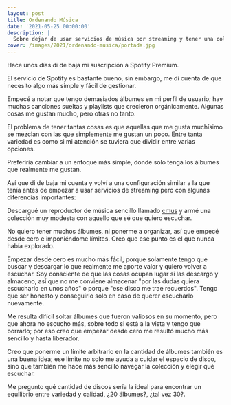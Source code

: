 ```yaml
---
layout: post
title: Ordenando Música
date: '2021-05-25 00:00:00'
description: |
  Sobre dejar de usar servicios de música por streaming y tener una colección de música digital.
cover: /images/2021/ordenando-musica/portada.jpg
---
```


Hace unos días di de baja mi suscripción a Spotify Premium.

El servicio de Spotify es bastante bueno, sin embargo, me di cuenta de que 
necesito algo más simple y fácil de gestionar.

Empecé a notar que tengo demasiados álbumes en mi perfil de usuario; hay muchas
canciones sueltas y playlists que crecieron orgánicamente. Algunas cosas me gustan
mucho, pero otras no tanto. 

El problema de tener tantas cosas es que aquellas que me gusta muchísimo se
mezclan con las que simplemente me gustan un poco. Entre tanta variedad es como
si mi atención se tuviera que dividir entre varias opciones.

Preferiría cambiar a un enfoque más simple, donde solo tenga los álbumes que
realmente me gustan.

Así que di de baja mi cuenta y volví a una configuración similar
a la que tenía antes de empezar a usar servicios de streaming pero con algunas
diferencias importantes:

Descargué un reproductor de música sencillo llamado
[cmus](https://cmus.github.io/) y armé una colección muy modesta con aquello
que sé que quiero escuchar.

No quiero tener muchos álbumes, ni ponerme a organizar, así que empecé desde cero e
imponiéndome límites. Creo que ese punto es el que nunca había explorado.

Empezar desde cero es mucho más fácil, porque solamente tengo que buscar y
descargar lo que realmente me aporte valor y quiero volver a escuchar. Soy
consciente de que las cosas ocupan lugar si las descargo y almaceno, así que no
me conviene almacenar "por las dudas quiera escucharlo en unos años" o porque
"ese disco me trae recuerdos". Tengo que ser honesto y conseguirlo solo en caso
de querer escucharlo nuevamente.

Me resulta difícil soltar álbumes que fueron valiosos en su momento, pero que
ahora no escucho más, sobre todo si está a la vista y tengo que borrarlo; por eso creo que
empezar desde cero me resultó mucho más sencillo y hasta liberador.

Creo que ponerme un límite arbitrario en la cantidad de álbumes también es una
buena idea; ese límite no solo me ayuda a cuidar el espacio de disco, sino que
también me hace más sencillo navegar la colección y elegir qué escuchar.

Me pregunto qué cantidad de discos sería la ideal para encontrar un equilibrio
entre variedad y calidad, ¿20 álbumes?, ¿tal vez 30?.
